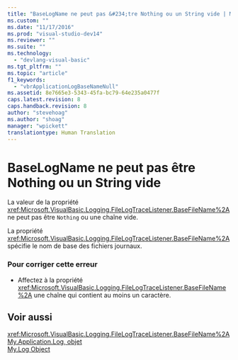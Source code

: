 ```yaml
---
title: "BaseLogName ne peut pas &#234;tre Nothing ou un String vide | Microsoft Docs"
ms.custom: ""
ms.date: "11/17/2016"
ms.prod: "visual-studio-dev14"
ms.reviewer: ""
ms.suite: ""
ms.technology: 
  - "devlang-visual-basic"
ms.tgt_pltfrm: ""
ms.topic: "article"
f1_keywords: 
  - "vbrApplicationLogBaseNameNull"
ms.assetid: 8e7665e3-5343-45fa-bc79-64e235a0477f
caps.latest.revision: 8
caps.handback.revision: 8
author: "stevehoag"
ms.author: "shoag"
manager: "wpickett"
translationtype: Human Translation
---
```

# BaseLogName ne peut pas &#234;tre Nothing ou un String vide
La valeur de la propriété <xref:Microsoft.VisualBasic.Logging.FileLogTraceListener.BaseFileName%2A> ne peut pas être `Nothing` ou une chaîne vide.  
  
 La propriété <xref:Microsoft.VisualBasic.Logging.FileLogTraceListener.BaseFileName%2A> spécifie le nom de base des fichiers journaux.  
  
### Pour corriger cette erreur  
  
-   Affectez à la propriété <xref:Microsoft.VisualBasic.Logging.FileLogTraceListener.BaseFileName%2A> une chaîne qui contient au moins un caractère.  
  
## Voir aussi  
 <xref:Microsoft.VisualBasic.Logging.FileLogTraceListener.BaseFileName%2A>   
 [My.Application.Log, objet](../../visual-basic/language-reference/objects/my-application-log-object.md)   
 [My.Log Object](../../visual-basic/language-reference/objects/my-log-object.md)